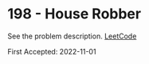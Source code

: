 # 198 - House Robber

See the problem description. [LeetCode][1]

First Accepted: 2022-11-01

[1]: <https://leetcode.com/problems/house-robber/description> "Problem Webpage"
